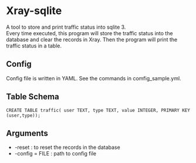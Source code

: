# Xray-sqlite

A tool to store and print traffic status into sqlite 3.  
Every time executed, this program will store the traffic status into the database and clear the records in Xray. Then the program will print the traffic status in a table.

## Config

Config file is written in YAML. See the commands in comfig_sample.yml.

## Table Schema

`CREATE TABLE traffic(
user TEXT,
type TEXT,
value INTEGER,
PRIMARY KEY (user,type));`

## Arguments

- -reset : to reset the records in the database
- -config = FILE : path to config file
